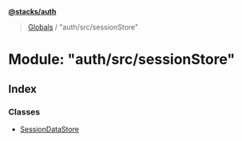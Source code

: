**[@stacks/auth](../README.md)**

> [Globals](../globals.md) / "auth/src/sessionStore"

# Module: "auth/src/sessionStore"

## Index

### Classes

- [SessionDataStore](../classes/_auth_src_sessionstore_.sessiondatastore.md)

